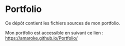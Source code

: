 # Portfolio

Ce dépôt contient les fichiers sources de mon portfolio.

Mon portfolio est accessible en suivant ce lien : <https://amaroke.github.io/Portfolio/>
